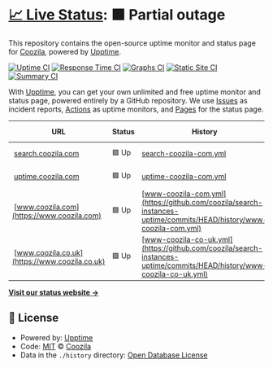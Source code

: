 # [📈 Live Status](https://coozila.github.io/search-instances-uptime): <!--live status--> **🟧 Partial outage**

This repository contains the open-source uptime monitor and status page for [Coozila](https://www.coozila.com), powered by [Upptime](https://github.com/upptime/upptime).

[![Uptime CI](https://github.com/coozila/search-instances-uptime/workflows/Uptime%20CI/badge.svg)](https://github.com/coozila/search-instances-uptime/actions?query=workflow%3A%22Uptime+CI%22)
[![Response Time CI](https://github.com/coozila/search-instances-uptime/workflows/Response%20Time%20CI/badge.svg)](https://github.com/coozila/search-instances-uptime/actions?query=workflow%3A%22Response+Time+CI%22)
[![Graphs CI](https://github.com/coozila/search-instances-uptime/workflows/Graphs%20CI/badge.svg)](https://github.com/coozila/search-instances-uptime/actions?query=workflow%3A%22Graphs+CI%22)
[![Static Site CI](https://github.com/coozila/search-instances-uptime/workflows/Static%20Site%20CI/badge.svg)](https://github.com/coozila/search-instances-uptime/actions?query=workflow%3A%22Static+Site+CI%22)
[![Summary CI](https://github.com/coozila/search-instances-uptime/workflows/Summary%20CI/badge.svg)](https://github.com/coozila/search-instances-uptime/actions?query=workflow%3A%22Summary+CI%22)

With [Upptime](https://upptime.js.org), you can get your own unlimited and free uptime monitor and status page, powered entirely by a GitHub repository. We use [Issues](https://github.com/coozila/search-instances-uptime/issues) as incident reports, [Actions](https://github.com/coozila/search-instances-uptime/actions) as uptime monitors, and [Pages](https://coozila.github.io/search-instances-uptime) for the status page.

<!--start: status pages-->
<!-- This summary is generated by Upptime (https://github.com/upptime/upptime) -->
<!-- Do not edit this manually, your changes will be overwritten -->
<!-- prettier-ignore -->
| URL | Status | History | Response Time | Uptime |
| --- | ------ | ------- | ------------- | ------ |
| <img alt="" src="https://icons.duckduckgo.com/ip3/search.space.ico" height="13"> [search.coozila.com](https://search.coozila.com) | 🟩 Up | [search-coozila-com.yml](https://github.com/coozila/search-instances-uptime/commits/HEAD/history/search-coozila-com.yml) | <details><summary><img alt="Response time graph" src="./graphs/search-coozila-com/response-time-week.png" height="20"> 837ms</summary><br><a href="https://uptime.coozila.com/history/search-coozila-com"><img alt="Response time 718" src="https://img.shields.io/endpoint?url=https%3A%2F%2Fraw.githubusercontent.com%2Fcoozila%2Fsearch-instances-uptime%2FHEAD%2Fapi%2Fsearch-coozila-com%2Fresponse-time.json"></a><br><a href="https://uptime.coozila.com/history/search-coozila-com"><img alt="24-hour response time 887" src="https://img.shields.io/endpoint?url=https%3A%2F%2Fraw.githubusercontent.com%2Fcoozila%2Fsearch-instances-uptime%2FHEAD%2Fapi%2Fsearch-coozila-com%2Fresponse-time-day.json"></a><br><a href="https://uptime.coozila.com/history/search-coozila-com"><img alt="7-day response time 837" src="https://img.shields.io/endpoint?url=https%3A%2F%2Fraw.githubusercontent.com%2Fcoozila%2Fsearch-instances-uptime%2FHEAD%2Fapi%2Fsearch-coozila-com%2Fresponse-time-week.json"></a><br><a href="https://uptime.coozila.com/history/search-coozila-com"><img alt="30-day response time 819" src="https://img.shields.io/endpoint?url=https%3A%2F%2Fraw.githubusercontent.com%2Fcoozila%2Fsearch-instances-uptime%2FHEAD%2Fapi%2Fsearch-coozila-com%2Fresponse-time-month.json"></a><br><a href="https://uptime.coozila.com/history/search-coozila-com"><img alt="1-year response time 735" src="https://img.shields.io/endpoint?url=https%3A%2F%2Fraw.githubusercontent.com%2Fcoozila%2Fsearch-instances-uptime%2FHEAD%2Fapi%2Fsearch-coozila-com%2Fresponse-time-year.json"></a></details> | <details><summary><a href="https://uptime.coozila.com/history/search-coozila-com">100.00%</a></summary><a href="https://uptime.coozila.com/history/search-coozila-com"><img alt="All-time uptime 99.99%" src="https://img.shields.io/endpoint?url=https%3A%2F%2Fraw.githubusercontent.com%2Fcoozila%2Fsearch-instances-uptime%2FHEAD%2Fapi%2Fsearch-coozila-com%2Fuptime.json"></a><br><a href="https://uptime.coozila.com/history/search-coozila-com"><img alt="24-hour uptime 100.00%" src="https://img.shields.io/endpoint?url=https%3A%2F%2Fraw.githubusercontent.com%2Fcoozila%2Fsearch-instances-uptime%2FHEAD%2Fapi%2Fsearch-coozila-com%2Fuptime-day.json"></a><br><a href="https://uptime.coozila.com/history/search-coozila-com"><img alt="7-day uptime 100.00%" src="https://img.shields.io/endpoint?url=https%3A%2F%2Fraw.githubusercontent.com%2Fcoozila%2Fsearch-instances-uptime%2FHEAD%2Fapi%2Fsearch-coozila-com%2Fuptime-week.json"></a><br><a href="https://uptime.coozila.com/history/search-coozila-com"><img alt="30-day uptime 99.97%" src="https://img.shields.io/endpoint?url=https%3A%2F%2Fraw.githubusercontent.com%2Fcoozila%2Fsearch-instances-uptime%2FHEAD%2Fapi%2Fsearch-coozila-com%2Fuptime-month.json"></a><br><a href="https://uptime.coozila.com/history/search-coozila-com"><img alt="1-year uptime 99.99%" src="https://img.shields.io/endpoint?url=https%3A%2F%2Fraw.githubusercontent.com%2Fcoozila%2Fsearch-instances-uptime%2FHEAD%2Fapi%2Fsearch-coozila-com%2Fuptime-year.json"></a></details>
| <img alt="" src="https://icons.duckduckgo.com/ip3/uptime.coozila.com.ico" height="13"> [uptime.coozila.com](https://uptime.coozila.com) | 🟩 Up | [uptime-coozila-com.yml](https://github.com/coozila/search-instances-uptime/commits/HEAD/history/uptime-coozila-com.yml) | <details><summary><img alt="Response time graph" src="./graphs/uptime-coozila-com/response-time-week.png" height="20"> 247ms</summary><br><a href="https://uptime.coozila.com/history/uptime-coozila-com"><img alt="Response time 223" src="https://img.shields.io/endpoint?url=https%3A%2F%2Fraw.githubusercontent.com%2Fcoozila%2Fsearch-instances-uptime%2FHEAD%2Fapi%2Fuptime-coozila-com%2Fresponse-time.json"></a><br><a href="https://uptime.coozila.com/history/uptime-coozila-com"><img alt="24-hour response time 298" src="https://img.shields.io/endpoint?url=https%3A%2F%2Fraw.githubusercontent.com%2Fcoozila%2Fsearch-instances-uptime%2FHEAD%2Fapi%2Fuptime-coozila-com%2Fresponse-time-day.json"></a><br><a href="https://uptime.coozila.com/history/uptime-coozila-com"><img alt="7-day response time 247" src="https://img.shields.io/endpoint?url=https%3A%2F%2Fraw.githubusercontent.com%2Fcoozila%2Fsearch-instances-uptime%2FHEAD%2Fapi%2Fuptime-coozila-com%2Fresponse-time-week.json"></a><br><a href="https://uptime.coozila.com/history/uptime-coozila-com"><img alt="30-day response time 255" src="https://img.shields.io/endpoint?url=https%3A%2F%2Fraw.githubusercontent.com%2Fcoozila%2Fsearch-instances-uptime%2FHEAD%2Fapi%2Fuptime-coozila-com%2Fresponse-time-month.json"></a><br><a href="https://uptime.coozila.com/history/uptime-coozila-com"><img alt="1-year response time 223" src="https://img.shields.io/endpoint?url=https%3A%2F%2Fraw.githubusercontent.com%2Fcoozila%2Fsearch-instances-uptime%2FHEAD%2Fapi%2Fuptime-coozila-com%2Fresponse-time-year.json"></a></details> | <details><summary><a href="https://uptime.coozila.com/history/uptime-coozila-com">100.00%</a></summary><a href="https://uptime.coozila.com/history/uptime-coozila-com"><img alt="All-time uptime 99.97%" src="https://img.shields.io/endpoint?url=https%3A%2F%2Fraw.githubusercontent.com%2Fcoozila%2Fsearch-instances-uptime%2FHEAD%2Fapi%2Fuptime-coozila-com%2Fuptime.json"></a><br><a href="https://uptime.coozila.com/history/uptime-coozila-com"><img alt="24-hour uptime 100.00%" src="https://img.shields.io/endpoint?url=https%3A%2F%2Fraw.githubusercontent.com%2Fcoozila%2Fsearch-instances-uptime%2FHEAD%2Fapi%2Fuptime-coozila-com%2Fuptime-day.json"></a><br><a href="https://uptime.coozila.com/history/uptime-coozila-com"><img alt="7-day uptime 100.00%" src="https://img.shields.io/endpoint?url=https%3A%2F%2Fraw.githubusercontent.com%2Fcoozila%2Fsearch-instances-uptime%2FHEAD%2Fapi%2Fuptime-coozila-com%2Fuptime-week.json"></a><br><a href="https://uptime.coozila.com/history/uptime-coozila-com"><img alt="30-day uptime 100.00%" src="https://img.shields.io/endpoint?url=https%3A%2F%2Fraw.githubusercontent.com%2Fcoozila%2Fsearch-instances-uptime%2FHEAD%2Fapi%2Fuptime-coozila-com%2Fuptime-month.json"></a><br><a href="https://uptime.coozila.com/history/uptime-coozila-com"><img alt="1-year uptime 99.97%" src="https://img.shields.io/endpoint?url=https%3A%2F%2Fraw.githubusercontent.com%2Fcoozila%2Fsearch-instances-uptime%2FHEAD%2Fapi%2Fuptime-coozila-com%2Fuptime-year.json"></a></details>
| <img alt="" src="https://icons.duckduckgo.com/ip3/www.coozila.com.ico" height="13"> [www.coozila.com](https://www.coozila.com) | 🟩 Up | [www-coozila-com.yml](https://github.com/coozila/search-instances-uptime/commits/HEAD/history/www-coozila-com.yml) | <details><summary><img alt="Response time graph" src="./graphs/www-coozila-com/response-time-week.png" height="20"> 1583ms</summary><br><a href="https://uptime.coozila.com/history/www-coozila-com"><img alt="Response time 1080" src="https://img.shields.io/endpoint?url=https%3A%2F%2Fraw.githubusercontent.com%2Fcoozila%2Fsearch-instances-uptime%2FHEAD%2Fapi%2Fwww-coozila-com%2Fresponse-time.json"></a><br><a href="https://uptime.coozila.com/history/www-coozila-com"><img alt="24-hour response time 1093" src="https://img.shields.io/endpoint?url=https%3A%2F%2Fraw.githubusercontent.com%2Fcoozila%2Fsearch-instances-uptime%2FHEAD%2Fapi%2Fwww-coozila-com%2Fresponse-time-day.json"></a><br><a href="https://uptime.coozila.com/history/www-coozila-com"><img alt="7-day response time 1583" src="https://img.shields.io/endpoint?url=https%3A%2F%2Fraw.githubusercontent.com%2Fcoozila%2Fsearch-instances-uptime%2FHEAD%2Fapi%2Fwww-coozila-com%2Fresponse-time-week.json"></a><br><a href="https://uptime.coozila.com/history/www-coozila-com"><img alt="30-day response time 1657" src="https://img.shields.io/endpoint?url=https%3A%2F%2Fraw.githubusercontent.com%2Fcoozila%2Fsearch-instances-uptime%2FHEAD%2Fapi%2Fwww-coozila-com%2Fresponse-time-month.json"></a><br><a href="https://uptime.coozila.com/history/www-coozila-com"><img alt="1-year response time 1047" src="https://img.shields.io/endpoint?url=https%3A%2F%2Fraw.githubusercontent.com%2Fcoozila%2Fsearch-instances-uptime%2FHEAD%2Fapi%2Fwww-coozila-com%2Fresponse-time-year.json"></a></details> | <details><summary><a href="https://uptime.coozila.com/history/www-coozila-com">100.00%</a></summary><a href="https://uptime.coozila.com/history/www-coozila-com"><img alt="All-time uptime 99.56%" src="https://img.shields.io/endpoint?url=https%3A%2F%2Fraw.githubusercontent.com%2Fcoozila%2Fsearch-instances-uptime%2FHEAD%2Fapi%2Fwww-coozila-com%2Fuptime.json"></a><br><a href="https://uptime.coozila.com/history/www-coozila-com"><img alt="24-hour uptime 100.00%" src="https://img.shields.io/endpoint?url=https%3A%2F%2Fraw.githubusercontent.com%2Fcoozila%2Fsearch-instances-uptime%2FHEAD%2Fapi%2Fwww-coozila-com%2Fuptime-day.json"></a><br><a href="https://uptime.coozila.com/history/www-coozila-com"><img alt="7-day uptime 100.00%" src="https://img.shields.io/endpoint?url=https%3A%2F%2Fraw.githubusercontent.com%2Fcoozila%2Fsearch-instances-uptime%2FHEAD%2Fapi%2Fwww-coozila-com%2Fuptime-week.json"></a><br><a href="https://uptime.coozila.com/history/www-coozila-com"><img alt="30-day uptime 100.00%" src="https://img.shields.io/endpoint?url=https%3A%2F%2Fraw.githubusercontent.com%2Fcoozila%2Fsearch-instances-uptime%2FHEAD%2Fapi%2Fwww-coozila-com%2Fuptime-month.json"></a><br><a href="https://uptime.coozila.com/history/www-coozila-com"><img alt="1-year uptime 99.88%" src="https://img.shields.io/endpoint?url=https%3A%2F%2Fraw.githubusercontent.com%2Fcoozila%2Fsearch-instances-uptime%2FHEAD%2Fapi%2Fwww-coozila-com%2Fuptime-year.json"></a></details>
| <img alt="" src="https://icons.duckduckgo.com/ip3/www.coozila.co.uk.ico" height="13"> [www.coozila.co.uk](https://www.coozila.co.uk) | 🟩 Up | [www-coozila-co-uk.yml](https://github.com/coozila/search-instances-uptime/commits/HEAD/history/www-coozila-co-uk.yml) | <details><summary><img alt="Response time graph" src="./graphs/www-coozila-co-uk/response-time-week.png" height="20"> 148ms</summary><br><a href="https://uptime.coozila.com/history/www-coozila-co-uk"><img alt="Response time 651" src="https://img.shields.io/endpoint?url=https%3A%2F%2Fraw.githubusercontent.com%2Fcoozila%2Fsearch-instances-uptime%2FHEAD%2Fapi%2Fwww-coozila-co-uk%2Fresponse-time.json"></a><br><a href="https://uptime.coozila.com/history/www-coozila-co-uk"><img alt="24-hour response time 165" src="https://img.shields.io/endpoint?url=https%3A%2F%2Fraw.githubusercontent.com%2Fcoozila%2Fsearch-instances-uptime%2FHEAD%2Fapi%2Fwww-coozila-co-uk%2Fresponse-time-day.json"></a><br><a href="https://uptime.coozila.com/history/www-coozila-co-uk"><img alt="7-day response time 148" src="https://img.shields.io/endpoint?url=https%3A%2F%2Fraw.githubusercontent.com%2Fcoozila%2Fsearch-instances-uptime%2FHEAD%2Fapi%2Fwww-coozila-co-uk%2Fresponse-time-week.json"></a><br><a href="https://uptime.coozila.com/history/www-coozila-co-uk"><img alt="30-day response time 172" src="https://img.shields.io/endpoint?url=https%3A%2F%2Fraw.githubusercontent.com%2Fcoozila%2Fsearch-instances-uptime%2FHEAD%2Fapi%2Fwww-coozila-co-uk%2Fresponse-time-month.json"></a><br><a href="https://uptime.coozila.com/history/www-coozila-co-uk"><img alt="1-year response time 675" src="https://img.shields.io/endpoint?url=https%3A%2F%2Fraw.githubusercontent.com%2Fcoozila%2Fsearch-instances-uptime%2FHEAD%2Fapi%2Fwww-coozila-co-uk%2Fresponse-time-year.json"></a></details> | <details><summary><a href="https://uptime.coozila.com/history/www-coozila-co-uk">100.00%</a></summary><a href="https://uptime.coozila.com/history/www-coozila-co-uk"><img alt="All-time uptime 99.92%" src="https://img.shields.io/endpoint?url=https%3A%2F%2Fraw.githubusercontent.com%2Fcoozila%2Fsearch-instances-uptime%2FHEAD%2Fapi%2Fwww-coozila-co-uk%2Fuptime.json"></a><br><a href="https://uptime.coozila.com/history/www-coozila-co-uk"><img alt="24-hour uptime 100.00%" src="https://img.shields.io/endpoint?url=https%3A%2F%2Fraw.githubusercontent.com%2Fcoozila%2Fsearch-instances-uptime%2FHEAD%2Fapi%2Fwww-coozila-co-uk%2Fuptime-day.json"></a><br><a href="https://uptime.coozila.com/history/www-coozila-co-uk"><img alt="7-day uptime 100.00%" src="https://img.shields.io/endpoint?url=https%3A%2F%2Fraw.githubusercontent.com%2Fcoozila%2Fsearch-instances-uptime%2FHEAD%2Fapi%2Fwww-coozila-co-uk%2Fuptime-week.json"></a><br><a href="https://uptime.coozila.com/history/www-coozila-co-uk"><img alt="30-day uptime 99.94%" src="https://img.shields.io/endpoint?url=https%3A%2F%2Fraw.githubusercontent.com%2Fcoozila%2Fsearch-instances-uptime%2FHEAD%2Fapi%2Fwww-coozila-co-uk%2Fuptime-month.json"></a><br><a href="https://uptime.coozila.com/history/www-coozila-co-uk"><img alt="1-year uptime 99.90%" src="https://img.shields.io/endpoint?url=https%3A%2F%2Fraw.githubusercontent.com%2Fcoozila%2Fsearch-instances-uptime%2FHEAD%2Fapi%2Fwww-coozila-co-uk%2Fuptime-year.json"></a></details>

<!--end: status pages-->

[**Visit our status website →**](https://coozila.github.io/search-instances-uptime)

## 📄 License

- Powered by: [Upptime](https://github.com/upptime/upptime)
- Code: [MIT](./LICENSE) © [Coozila](https://www.coozila.com)
- Data in the `./history` directory: [Open Database License](https://opendatacommons.org/licenses/odbl/1-0/)
